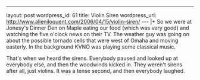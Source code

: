 --- 
layout: post
wordpress_id: 61
title: Violin Siren
wordpress_url: http://www.alieniloquent.com/2006/04/15/violin-siren/
--- |+
So we were at Jonesy's Dinner Den on Maple eating our food (which was very
good) and watching the five o'clock news on their TV. The weather guy was
going on about the possible tornado cells that were west of Omaha and moving
easterly. In the background KVNO was playing some classical music.

That's when we heard the sirens. Everybody paused and looked up at everybody
else, and then the woodwinds kicked in. They weren't sirens after all, just
violins. It was a tense second, and then everybody laughed.

